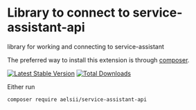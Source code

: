# Library to connect to service-assistant-api
library for working and connecting to service-assistant

The preferred way to install this extension is through [composer](http://getcomposer.org/download/).

[![Latest Stable Version](https://poser.pugx.org/aelsii/service-assistant-api/v)](https://packagist.org/packages/aelsii/service-assistant-api)
[![Total Downloads](https://poser.pugx.org/aelsii/service-assistant-api/downloads.png)](https://packagist.org/packages/aelsii/service-assistant-api)

Either run

```
composer require aelsii/service-assistant-api
```
